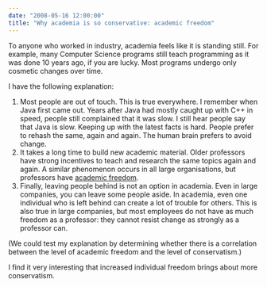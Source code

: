 ```yaml
---
date: "2008-05-16 12:00:00"
title: "Why academia is so conservative: academic freedom"
---
```




To anyone who worked in industry, academia feels like it is standing still. For example, many Computer Science programs still teach programming as it was done 10 years ago, if you are lucky. Most programs undergo only cosmetic changes over time. 

I have the following explanation:

1. Most people are out of touch. This is true everywhere. I remember when Java first came out. Years after Java had mostly caught up with C++ in speed, people still complained that it was slow. I still hear people say that Java is slow. Keeping up with the latest facts is hard. People prefer to rehash the same, again and again. The human brain prefers to avoid change.
1. It takes a long time to build new academic material. Older professors have strong incentives to teach and research the same topics again and again. A similar phenomenon occurs in all large organisations, but professors have [academic freedom](https://en.wikipedia.org/wiki/Academic_freedom).
1. Finally, leaving people behind is not an option in academia. Even in large companies, you can leave some people aside. In academia, even one individual who is left behind can create a lot of trouble for others. This is also true in large companies, but most employees do not have as much freedom as a professor: they cannot resist change as strongly as a professor can.


(We could test my explanation by determining whether there is a correlation between the level of academic freedom and the level of conservatism.)

I find it very interesting that increased individual freedom brings about more conservatism. 

